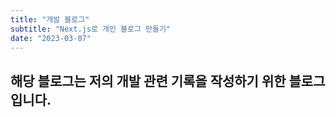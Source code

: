 ```yaml
---
title: "개발 블로그"
subtitle: "Next.js로 개인 블로그 만들기"
date: "2023-03-07"
---
```


## 해당 블로그는 저의 개발 관련 기록을 작성하기 위한 블로그 입니다.


